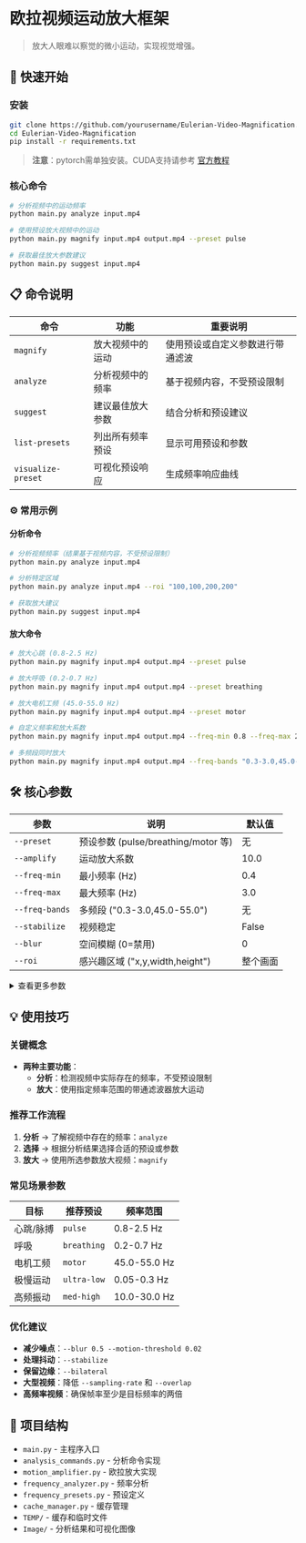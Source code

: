 # 欧拉视频运动放大框架

> 放大人眼难以察觉的微小运动，实现视觉增强。

## 🚀 快速开始

### 安装

```bash
git clone https://github.com/yourusername/Eulerian-Video-Magnification.git
cd Eulerian-Video-Magnification
pip install -r requirements.txt
```
> **注意**：pytorch需单独安装。CUDA支持请参考 [官方教程](https://pytorch.org/get-started/locally/)

### 核心命令

```bash
# 分析视频中的运动频率
python main.py analyze input.mp4

# 使用预设放大视频中的运动
python main.py magnify input.mp4 output.mp4 --preset pulse

# 获取最佳放大参数建议
python main.py suggest input.mp4
```

## 📋 命令说明

命令 | 功能 | 重要说明
---|---|---
`magnify` | 放大视频中的运动 | 使用预设或自定义参数进行带通滤波
`analyze` | 分析视频中的频率 | 基于视频内容，不受预设限制
`suggest` | 建议最佳放大参数 | 结合分析和预设建议
`list-presets` | 列出所有频率预设 | 显示可用预设和参数
`visualize-preset` | 可视化预设响应 | 生成频率响应曲线

### ⚙️ 常用示例

#### 分析命令

```bash
# 分析视频频率（结果基于视频内容，不受预设限制）
python main.py analyze input.mp4

# 分析特定区域
python main.py analyze input.mp4 --roi "100,100,200,200"

# 获取放大建议
python main.py suggest input.mp4
```

#### 放大命令

```bash
# 放大心跳 (0.8-2.5 Hz)
python main.py magnify input.mp4 output.mp4 --preset pulse

# 放大呼吸 (0.2-0.7 Hz)
python main.py magnify input.mp4 output.mp4 --preset breathing

# 放大电机工频 (45.0-55.0 Hz)
python main.py magnify input.mp4 output.mp4 --preset motor

# 自定义频率和放大系数
python main.py magnify input.mp4 output.mp4 --freq-min 0.8 --freq-max 2.0 --amplify 15

# 多频段同时放大
python main.py magnify input.mp4 output.mp4 --freq-bands "0.3-3.0,45.0-55.0"
```

## 🛠️ 核心参数

参数 | 说明 | 默认值
---|---|---
`--preset` | 预设参数 (pulse/breathing/motor 等) | 无
`--amplify` | 运动放大系数 | 10.0
`--freq-min` | 最小频率 (Hz) | 0.4
`--freq-max` | 最大频率 (Hz) | 3.0
`--freq-bands` | 多频段 ("0.3-3.0,45.0-55.0") | 无
`--stabilize` | 视频稳定 | False
`--blur` | 空间模糊 (0=禁用) | 0
`--roi` | 感兴趣区域 ("x,y,width,height") | 整个画面

<details>
<summary>查看更多参数</summary>

### 增强参数

参数 | 说明 | 默认值
---|---|---
`--levels` | 金字塔层数 | 3
`--chunk-size` | 一次处理帧数 | 20
`--overlap` | 数据块重叠帧数 | 8
`--adaptive` | 自适应放大 | False
`--bilateral` | 双边滤波 | False
`--color-stabilize` | 颜色稳定 | False
`--multiband` | 多频段处理 | False
`--sampling-rate` | 分析采样率 (0.0-1.0) | 0.5
`--no-cache` | 禁用缓存 | False

</details>

## 💡 使用技巧

### 关键概念

- **两种主要功能**：
  - **分析**：检测视频中实际存在的频率，不受预设限制
  - **放大**：使用指定频率范围的带通滤波器放大运动

### 推荐工作流程

1. **分析** → 了解视频中存在的频率：`analyze`
2. **选择** → 根据分析结果选择合适的预设或参数
3. **放大** → 使用所选参数放大视频：`magnify`

### 常见场景参数

目标 | 推荐预设 | 频率范围
---|---|---
心跳/脉搏 | `pulse` | 0.8-2.5 Hz
呼吸 | `breathing` | 0.2-0.7 Hz
电机工频 | `motor` | 45.0-55.0 Hz
极慢运动 | `ultra-low` | 0.05-0.3 Hz
高频振动 | `med-high` | 10.0-30.0 Hz

### 优化建议

- **减少噪点**：`--blur 0.5 --motion-threshold 0.02`
- **处理抖动**：`--stabilize`
- **保留边缘**：`--bilateral`
- **大型视频**：降低 `--sampling-rate` 和 `--overlap`
- **高频率视频**：确保帧率至少是目标频率的两倍

## 📂 项目结构

- `main.py` - 主程序入口
- `analysis_commands.py` - 分析命令实现
- `motion_amplifier.py` - 欧拉放大实现
- `frequency_analyzer.py` - 频率分析
- `frequency_presets.py` - 预设定义
- `cache_manager.py` - 缓存管理
- `TEMP/` - 缓存和临时文件
- `Image/` - 分析结果和可视化图像
